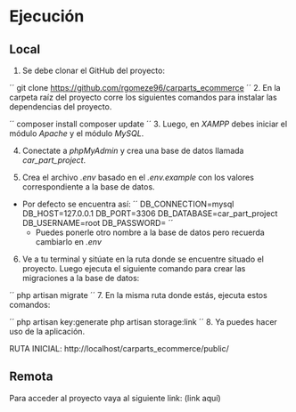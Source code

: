 # Ejecución
## Local
1. Se debe clonar el GitHub del proyecto:

´´
git clone https://github.com/rgomeze96/carparts_ecommerce
´´
2. En la carpeta raíz del proyecto corre los siguientes comandos para instalar las dependencias del proyecto.

´´
composer install
composer update
´´
3. Luego, en _XAMPP_ debes iniciar el módulo _Apache_ y el módulo _MySQL_.

4. Conectate a _phpMyAdmin_ y crea una base de datos llamada _car_part_project_.
 
5. Crea el archivo _.env_ basado en el _.env.example_ con los valores correspondiente a la base de datos.
    
- Por defecto se encuentra así:
´´
    DB_CONNECTION=mysql
    DB_HOST=127.0.0.1
    DB_PORT=3306
    DB_DATABASE=car_part_project
    DB_USERNAME=root
    DB_PASSWORD=
´´
    - Puedes ponerle otro nombre a la base de datos pero recuerda cambiarlo en _.env_

6. Ve a tu terminal y sitúate en la ruta donde se encuentre situado el proyecto. Luego ejecuta el siguiente comando para crear las migraciones a la base de datos:

´´
php artisan migrate
´´
7. En la misma ruta donde estás, ejecuta estos comandos:

´´
php artisan key:generate
php artisan storage:link
´´
8. Ya puedes hacer uso de la aplicación.

RUTA INICIAL: http://localhost/carparts_ecommerce/public/

## Remota
Para acceder al proyecto vaya al siguiente link:
(link aquí)
